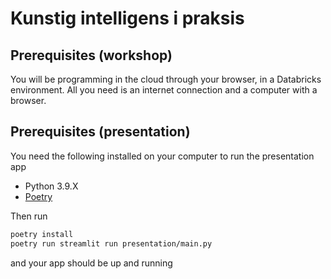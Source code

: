 # Kunstig intelligens i praksis

## Prerequisites (workshop)

You will be programming in the cloud through your browser, in a Databricks environment. All you need is an internet connection and a computer with a browser.

## Prerequisites (presentation)

You need the following installed on your computer to run the presentation app

- Python 3.9.X
- [Poetry](https://python-poetry.org/docs/#installation)

Then run

```bash
poetry install
poetry run streamlit run presentation/main.py  
```

and your app should be up and running
